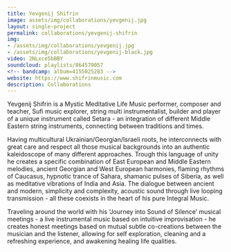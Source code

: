 ```yaml
---
title: Yevgenij Shifrin
image: assets/img/collaborations/yevgenij.jpg
layout: single-project
permalink: collaborations/yevgenij-shifrin
img: 
- /assets/img/collaborations/yevgenij.jpg
- /assets/img/collaborations/yevgenij-black.jpg
video: 2NLxce5bBBY
soundcloud: playlists/864579057
<!-- bandcamp: album=4155025283 -->
website: https://www.shifrinmusic.com
description: Collaborations
---
```

Yevgenij Shifrin is a Mystic Meditative Life Music performer, composer and teacher, Sufi music explorer, string multi instrumentalist, builder and player of a unique instrument called Setara - an integration of different Middle Eastern string instruments, connecting between traditions and times.

Having multicultural Ukrainian/Georgian/Israeli roots, he interconnects with great care and respect all those musical backgrounds into an authentic kaleidoscope of many different approaches. Trough this language of unity he creates a specific combination of East European and Middle Eastern melodies, ancient Georgian and West European harmonies, flaming rhythms of Caucasus, hypnotic trance of Sahara, shamanic pulses of Siberia, as well as meditative vibrations of India and Asia.
The dialogue between ancient and modern, simplicity and complexity, acoustic sound through live looping transmission - all these coexists in the heart of his pure Integral Music.

Traveling around the world with his ‘Journey into Sound of Silence’ musical meetings - a live instrumental music based on intuitive improvisation - he creates honest meetings based on mutual subtle co-creations between the musician and the listener, allowing for self exploration, cleaning and a refreshing experience, and awakening healing life qualities.